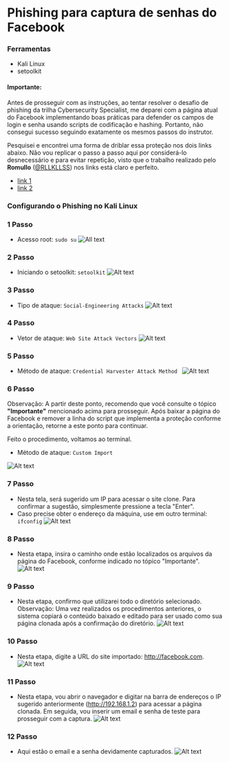 # Phishing para captura de senhas do Facebook

### Ferramentas

- Kali Linux
- setoolkit

#### Importante:
Antes de prosseguir com as instruções, ao tentar resolver o desafio de phishing da trilha Cybersecurity Specialist, me deparei com a página atual do Facebook implementando boas práticas para defender os campos de login e senha usando scripts de codificação e hashing. Portanto, não consegui sucesso seguindo exatamente os mesmos passos do instrutor.

Pesquisei e encontrei uma forma de driblar essa proteção nos dois links abaixo. Não vou replicar o passo a passo aqui por considerá-lo desnecessário e para evitar repetição, visto que o trabalho realizado pelo **Romullo** ([@RLLKLLSS](https://github.com/RLLKLLSS)) nos links está claro e perfeito.

- [link 1](https://web.dio.me/articles/sobre-o-setoolkit-e-o-facebook?page=1&order=oldest)
- [link 2](https://github.com/RLLKLLSS/cibersecurity-desafio-phishing)
  
### Configurando o Phishing no Kali Linux

### 1 Passo
- Acesso root: ``` sudo su ```
![All text](./imagem1.png "Optional title")

### 2 Passo
- Iniciando o setoolkit: ``` setoolkit ```
![Alt text](./imagem2.png "Optional title")

### 3 Passo
- Tipo de ataque: ``` Social-Engineering Attacks ```
![Alt text](./imagem3.png "Optional title")

### 4 Passo
- Vetor de ataque: ``` Web Site Attack Vectors ```
![Alt text](./imagem4.png "Optional title")

### 5 Passo
- Método de ataque: ```Credential Harvester Attack Method ```
![Alt text](./imagem5.png "Optional title")

### 6 Passo
Observação: A partir deste ponto, recomendo que você consulte o tópico **"Importante"** mencionado acima para prosseguir. Após baixar a página do Facebook e remover a linha do script que implementa a proteção conforme a orientação, retorne a este ponto para continuar.

 Feito o procedimento, voltamos ao terminal.
- Método de ataque: ``` Custom Import ```
  
![Alt text](./imagem6.png "Optional title")

### 7 Passo
- Nesta tela, será sugerido um IP para acessar o site clone. Para confirmar a sugestão, simplesmente pressione a tecla "Enter".
- Caso precise obter o endereço da máquina, use em outro terminal: ``` ifconfig ```
![Alt text](./imagem7.png "Optional title")

### 8 Passo
- Nesta etapa, insira o caminho onde estão localizados os arquivos da página do Facebook, conforme indicado no tópico "Importante".
![Alt text](./imagem8.png "Optional title")

### 9 Passo
- Nesta etapa, confirmo que utilizarei todo o diretório selecionado.
Observação: Uma vez realizados os procedimentos anteriores, o sistema copiará o conteúdo baixado e editado para ser usado como sua página clonada após a confirmação do diretório.
![Alt text](./imagem9.png "Optional title")

### 10 Passo
- Nesta etapa, digite a URL do site importado: http://facebook.com.
![Alt text](./imagem10.png "Optional title")

### 11 Passo
- Nesta etapa, vou abrir o navegador e digitar na barra de endereços o IP sugerido anteriormente (http://192.168.1.2) para acessar a página clonada. Em seguida, vou inserir um email e senha de teste para prosseguir com a captura.
![Alt text](./imagem11.png "Optional title")

### 12 Passo
- Aqui estão o email e a senha devidamente capturados.
![Alt text](./imagem12.png "Optional title")
